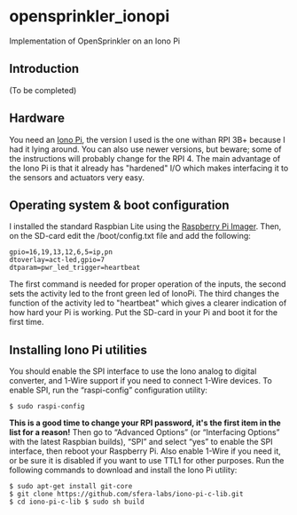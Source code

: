 # opensprinkler_ionopi
Implementation of OpenSprinkler on an Iono Pi
## Introduction
(To be completed)
## Hardware
You need an [Iono Pi](https://www.sferalabs.cc/product/iono-pi/), the version I used is the one withan RPI 3B+ because I had it lying around. You can also use newer versions, but beware; some of the instructions will probably change for the RPI 4.
The main advantage of the Iono Pi is that it already has "hardened" I/O which makes interfacing it to the sensors and actuators very easy.
## Operating system & boot configuration
I installed the standard Raspbian Lite using the [Raspberry Pi Imager](https://www.raspberrypi.org/downloads/).
Then, on the SD-card edit the /boot/config.txt file and add the following:

    gpio=16,19,13,12,6,5=ip,pn
    dtoverlay=act-led,gpio=7
    dtparam=pwr_led_trigger=heartbeat
The first command is needed for proper operation of the inputs, the second sets the activity led to the front green led of IonoPi. The third changes the function of the activity led to "heartbeat" which gives a clearer indication of how hard your Pi is working.
Put the SD-card in your Pi and boot it for the first time.
## Installing Iono Pi utilities
You should enable the SPI interface to use the Iono analog to digital converter, and 1-Wire support if you need to connect 1-Wire devices. To enable SPI, run the “raspi-config” configuration utility: 

    $ sudo raspi-config

**This is a good time to change your RPI password, it's the first item in the list for a reason!**
Then go to “Advanced Options” (or “Interfacing Options” with the latest Raspbian builds), “SPI” and select “yes” to enable the SPI interface, then reboot your Raspberry Pi. 
Also enable 1-Wire if you need it, or be sure it is disabled if you want to use TTL1 for other purposes. Run the following commands to download and install the Iono Pi utility: 

    $ sudo apt-get install git-core 
    $ git clone https://github.com/sfera-labs/iono-pi-c-lib.git 
    $ cd iono-pi-c-lib $ sudo sh build
    




<!--stackedit_data:
eyJoaXN0b3J5IjpbMTQ2NTMwOTEyOSwtMTI1OTU4OTUxMSwtMT
A3MzM3MDU2NSwtOTQwMjQ0M119
-->
